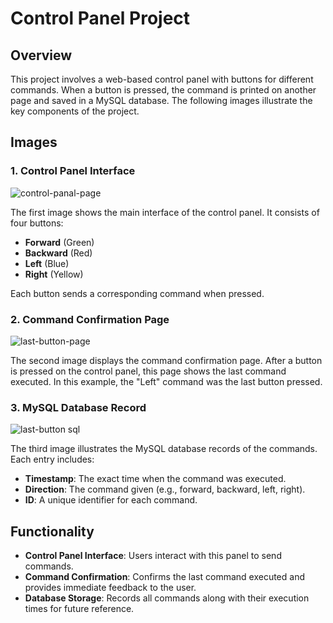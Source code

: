 # Control Panel Project

## Overview

This project involves a web-based control panel with buttons for different commands. When a button is pressed, the command is printed on another page and saved in a MySQL database. The following images illustrate the key components of the project.

## Images

### 1. Control Panel Interface

![control-panal-page](https://github.com/user-attachments/assets/b96d5c9b-8f61-4d20-b92f-57252fdd5316)

The first image shows the main interface of the control panel. It consists of four buttons:
- **Forward** (Green)
- **Backward** (Red)
- **Left** (Blue)
- **Right** (Yellow)

Each button sends a corresponding command when pressed.

### 2. Command Confirmation Page

![last-button-page](https://github.com/user-attachments/assets/1afdfe2e-d7ba-4f98-9b37-dc8553ed61da)

The second image displays the command confirmation page. After a button is pressed on the control panel, this page shows the last command executed. In this example, the "Left" command was the last button pressed.

### 3. MySQL Database Record


![last-button sql](https://github.com/user-attachments/assets/8ac82218-97b1-40ac-aae8-8c51a8ad9a83)


The third image illustrates the MySQL database records of the commands. Each entry includes:
- **Timestamp**: The exact time when the command was executed.
- **Direction**: The command given (e.g., forward, backward, left, right).
- **ID**: A unique identifier for each command.

## Functionality

- **Control Panel Interface**: Users interact with this panel to send commands.
- **Command Confirmation**: Confirms the last command executed and provides immediate feedback to the user.
- **Database Storage**: Records all commands along with their execution times for future reference.
